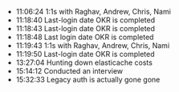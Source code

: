 * 11:06:24	1:1s with Raghav, Andrew, Chris, Nami
* 11:18:40	Last-login date OKR is completed
* 11:18:43	Last-login date OKR is completed
* 11:18:48	Last login date OKR is completed
* 11:19:43	1:1s with Raghav, Andrew, Chris, Nami
* 11:19:50	Last-login date OKR is completed
* 13:27:04	Hunting down elasticache costs
* 15:14:12	Conducted an interview
* 15:32:33	Legacy auth is actually gone gone
